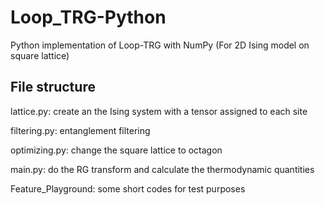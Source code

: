# Loop_TRG-Python
Python implementation of Loop-TRG with NumPy (For 2D Ising model on square lattice)

## File structure

lattice.py: create an the Ising system with a tensor assigned to each site

filtering.py: entanglement filtering

optimizing.py: change the square lattice to octagon

main.py: do the RG transform and calculate the thermodynamic quantities

Feature_Playground: some short codes for test purposes